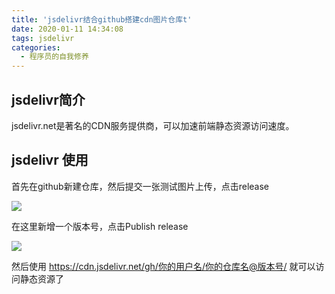 ```yaml
---
title: 'jsdelivr结合github搭建cdn图片仓库t'
date: 2020-01-11 14:34:08
tags: jsdelivr
categories:
  - 程序员的自我修养
---
```

  <meta name="referrer" content="no-referrer">

## jsdelivr简介
jsdelivr.net是著名的CDN服务提供商，可以加速前端静态资源访问速度。
## jsdelivr 使用
首先在github新建仓库，然后提交一张测试图片上传，点击release

![](https://upload-images.jianshu.io/upload_images/20892169-938ca577f04e9980.png?imageMogr2/auto-orient/strip%7CimageView2/2/w/1240)

在这里新增一个版本号，点击Publish release

![](https://upload-images.jianshu.io/upload_images/20892169-88c33a78e2227b59.png?imageMogr2/auto-orient/strip%7CimageView2/2/w/1240)

然后使用
https://cdn.jsdelivr.net/gh/你的用户名/你的仓库名@版本号/
就可以访问静态资源了
